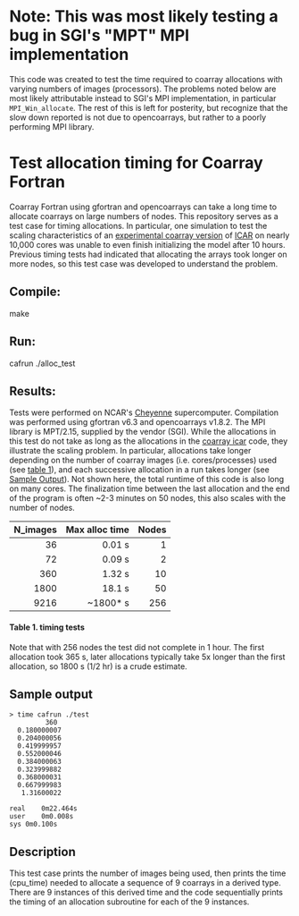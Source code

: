 # Note: This was most likely testing a bug in SGI's "MPT" MPI implementation
This code was created to test the time required to coarray allocations with varying numbers of images (processors). The problems noted below are most likely attributable instead to SGI's MPI implementation, in particular `MPI_Win_allocate`. The rest of this is left for posterity, but recognize that the slow down reported is not due to opencoarrays, but rather to a poorly performing MPI library. 

# Test allocation timing for Coarray Fortran
Coarray Fortran using gfortran and opencoarrays can take a long time to allocate coarrays on large numbers of nodes.  This repository serves as a test case for timing allocations.  In particular, one simulation to test the scaling characteristics of an [experimental coarray version](https://github.com/gutmann/coarray_icar) of [ICAR](https://github.com/NCAR/icar) on nearly 10,000 cores was unable to even finish initializing the model after 10 hours.  Previous timing tests had indicated that allocating the arrays took longer on more nodes, so this test case was developed to understand the problem.

## Compile:
make

## Run:
cafrun ./alloc_test

## Results:
Tests were performed on NCAR's [Cheyenne](https://www2.cisl.ucar.edu/resources/computational-systems/cheyenne) supercomputer.  Compilation was performed using gfortran v6.3 and opencoarrays v1.8.2.  The MPI library is MPT/2.15, supplied by the vendor (SGI).  While the allocations in this test do not take as long as the allocations in the [coarray icar](https://github.com/gutmann/coarray_icar) code, they illustrate the scaling problem.  In particular, allocations take longer depending on the number of coarray images (i.e. cores/processes) used (see [table 1](#Table-1.-timing-tests)), and each successive allocation in a run takes longer (see [Sample Output](#Sample-output)).  Not shown here, the total runtime of this code is also long on many cores.  The finalization time between the last allocation and the end of the program is often ~2-3 minutes on 50 nodes, this also scales with the number of nodes.

|  N_images  | Max alloc time  | Nodes |
| ----------:| ---------------:|------:|
|         36 |          0.01 s |      1|
|         72 |          0.09 s |      2|
|        360 |          1.32 s |     10|
|       1800 |          18.1 s |     50|
|       9216 |        ~1800* s |    256|

#### Table 1. timing tests
Note that with 256 nodes the test did not complete in 1 hour.  The first allocation took 365 s, later allocations typically take 5x longer than the first allocation, so 1800 s (1/2 hr) is a crude estimate. 

## Sample output
```
> time cafrun ./test
         360
  0.180000007    
  0.204000056    
  0.419999957    
  0.552000046    
  0.384000063    
  0.323999882    
  0.368000031    
  0.667999983    
   1.31600022    

real	0m22.464s
user	0m0.008s
sys	0m0.100s
```

## Description
This test case prints the number of images being used, then prints the time (cpu_time) needed to allocate a sequence of 9 coarrays in a derived type.  There are 9 instances of this derived time and the code sequentially prints the timing of an allocation subroutine for each of the 9 instances.  
